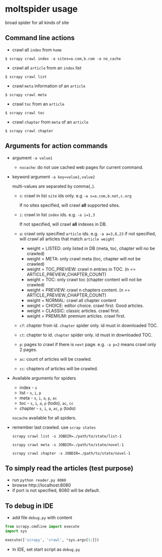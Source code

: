moltspider usage
===========

broad spider for all kinds of site

## Command line actions 

* crawl all `index` from `home`

`$ scrapy crawl index -a sites=a.com,b.com -a no_cache`

* crawl all `article` from an `index` list

`$ scrapy crawl list`

* crawl `meta` information of an `article`

`$ scrapy crawl meta`

* crawl `toc` from an `article`

`$ scrapy crawl toc`

* crawl `chapter` from `meta` of an `article`

`$ scrapy crawl chapter`

## Arguments for action commands

* argument `-a value1`

    * `nocache`: do not use cached web pages for current command.

* keyword argument `-a key=value1,value2`

    multi-values are separated by comma(`,`).
    
    * `s`: crawl in list `site` ids only. e.g `-a s=a.com,b.net,c.org`
        
        If no sites specified, will crawl **all** supported sites.
        
    * `i`: crawl in list `index` ids. e.g. `-a i=1,3`
        
        If not specified, will crawl **all** indexes in DB. 
    
    * `a`: crawl only specified `article` ids. e.g. `-a a=3,8,23`
        if not specified, will crawl all articles that match `article weight`
        
        * weight = LISTED: only listed in DB (meta, toc, chapter will no be crawled)
        * weight = META: only crawl meta (toc, chapter will not be crawled)
        * weight = TOC_PREVIEW: crawl n entries in TOC. (n == ARTICLE_PREVIEW_CHAPTER_COUNT)
        * weight = TOC: only crawl toc (chapter content will not be crawled)
        * weight = PREVIEW: crawl n chapters content. (n == ARTICLE_PREVIEW_CHAPTER_COUNT)
        * weight = NORMAL: crawl all chapter content
        * weight = CHOICE: editor choice. crawl first. Good articles.
        * weight = CLASSIC: classic articles. crawl first. 
        * weight = PREMIUM: premium articles. crawl first.
    
    * `cf`: chapter from id. `chapter` spider only. id must in downloaded TOC.
    * `ct`: chapter to id. `chapter` spider only. id must in downloaded TOC.
    * `p`: pages to crawl if there is `next` page. e.g. `-a p=2` means crawl only 2 pages.
    * `ac`: count of articles will be crawled.
    * `cc`: chapters of articles will be crawled.

* Available arguments for spiders

    * index - `s`
    * list - `s`, `i`, `p`
    * meta - `s`, `i`, `a`, `p`, `ac`
    * toc - `s`, `i`, `a`, `p` (todo), `ac`, `cc`
    * chapter - `s`, `i`, `a`, `ac`, `p` (todo)
    
    `nocache` available for all spiders.

* remember last crawled. use `scrap states` 

    `scrapy crawl list -s JOBDIR=./path/to/state/list-1`
    
    `scrapy crawl meta -s JOBDIR=./path/to/state/novel-1`
    
    `scrapy crawl chapter -s JOBDIR=./path/to/state/novel-1`


## To simply read the articles (test purpose) 

* run `python reader.py 8080`
* browse http://localhost:8080
* if port is not specified, 8080 will be default.

## To debug in IDE

* add file `debug.py` with content
```python
from scrapy.cmdline import execute
import sys

execute(['scrapy', 'crawl', *sys.argv[1:]])
```
* In IDE, set start script as `debug.py`
  
